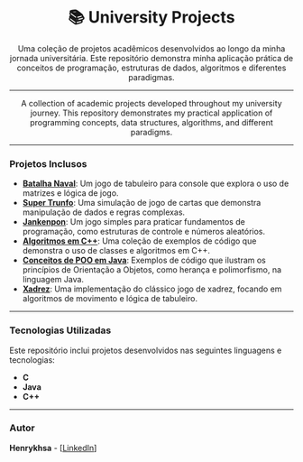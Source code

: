 <h1 align="center">📚 University Projects</h1>

<p align="center">
  Uma coleção de projetos acadêmicos desenvolvidos ao longo da minha jornada universitária. Este repositório demonstra minha aplicação prática de conceitos de programação, estruturas de dados, algoritmos e diferentes paradigmas.
</p>

---

<p align="center">
  A collection of academic projects developed throughout my university journey. This repository demonstrates my practical application of programming concepts, data structures, algorithms, and different paradigms.
</p>

---

### **Projetos Inclusos**

* **[Batalha Naval](Batalha-Naval/)**: Um jogo de tabuleiro para console que explora o uso de matrizes e lógica de jogo.
* **[Super Trunfo](Super-Trunfo/)**: Uma simulação de jogo de cartas que demonstra manipulação de dados e regras complexas.
* **[Jankenpon](Jankenpon/)**: Um jogo simples para praticar fundamentos de programação, como estruturas de controle e números aleatórios.
* **[Algoritmos em C++](algoritimos-Cpp/)**: Uma coleção de exemplos de código que demonstra o uso de classes e algoritmos em C++.
* **[Conceitos de POO em Java](java-oop/)**: Exemplos de código que ilustram os princípios de Orientação a Objetos, como herança e polimorfismo, na linguagem Java.
* **[Xadrez](Xadrez/)**: Uma implementação do clássico jogo de xadrez, focando em algoritmos de movimento e lógica de tabuleiro.

---

### **Tecnologias Utilizadas**

Este repositório inclui projetos desenvolvidos nas seguintes linguagens e tecnologias:

* **C**
* **Java**
* **C++**

---

### **Autor**

**Henrykhsa** - [[LinkedIn](https://www.linkedin.com/in/henrykhsa/)]